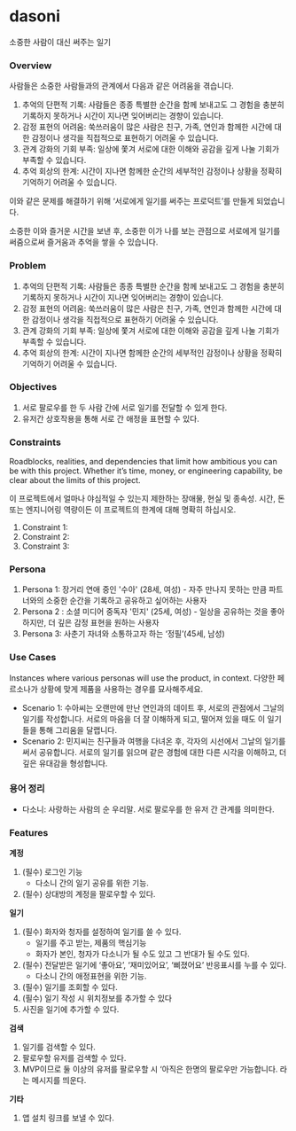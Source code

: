 # dasoni
소중한 사람이 대신 써주는 일기 

### Overview

사람들은 소중한 사람들과의 관계에서 다음과 같은 어려움을 겪습니다.

1. 추억의 단편적 기록: 사람들은 종종 특별한 순간을 함께 보내고도 그 경험을 충분히 기록하지 못하거나 시간이 지나면 잊어버리는 경향이 있습니다.
2. 감정 표현의 어려움: 쑥쓰러움이 많은 사람은 친구, 가족, 연인과 함께한 시간에 대한 감정이나 생각을 직접적으로 표현하기 어려울 수 있습니다.
3. 관계 강화의 기회 부족: 일상에 쫓겨 서로에 대한 이해와 공감을 깊게 나눌 기회가 부족할 수 있습니다.
4. 추억 회상의 한계: 시간이 지나면 함께한 순간의 세부적인 감정이나 상황을 정확히 기억하기 어려울 수 있습니다.

이와 같은 문제를 해결하기 위해 ‘서로에게 일기를 써주는 프로덕트’를 만들게 되었습니다.

소중한 이와 즐거운 시간을 보낸 후, 소중한 이가 나를 보는 관점으로 서로에게 일기를 써줌으로써 즐거움과 추억을 쌓을 수 있습니다.

### Problem

1. 추억의 단편적 기록: 사람들은 종종 특별한 순간을 함께 보내고도 그 경험을 충분히 기록하지 못하거나 시간이 지나면 잊어버리는 경향이 있습니다.
2. 감정 표현의 어려움: 쑥쓰러움이 많은 사람은 친구, 가족, 연인과 함께한 시간에 대한 감정이나 생각을 직접적으로 표현하기 어려울 수 있습니다.
3. 관계 강화의 기회 부족: 일상에 쫓겨 서로에 대한 이해와 공감을 깊게 나눌 기회가 부족할 수 있습니다.
4. 추억 회상의 한계: 시간이 지나면 함께한 순간의 세부적인 감정이나 상황을 정확히 기억하기 어려울 수 있습니다.

### Objectives

1. 서로 팔로우를 한 두 사람 간에 서로 일기를 전달할 수 있게 한다.
2. 유저간 상호작용을 통해 서로 간 애정을 표현할 수 있다. 

### Constraints

Roadblocks, realities, and dependencies that limit how ambitious you can be with this project. Whether it’s time, money, or engineering capability, be clear about the limits of this project.

이 프로젝트에서 얼마나 야심적일 수 있는지 제한하는 장애물, 현실 및 종속성. 시간, 돈 또는 엔지니어링 역량이든 이 프로젝트의 한계에 대해 명확히 하십시오.

1. Constraint 1: 
2. Constraint 2: 
3. Constraint 3: 

### Persona

1. Persona 1: 장거리 연애 중인 '수아' (28세, 여성) - 자주 만나지 못하는 만큼 파트너와의 소중한 순간을 기록하고 공유하고 싶어하는 사용자
2. Persona 2 : 소셜 미디어 중독자 '민지' (25세, 여성) - 일상을 공유하는 것을 좋아하지만, 더 깊은 감정 표현을 원하는 사용자
3. Persona 3: 사춘기 자녀와 소통하고자 하는 ‘정필’(45세, 남성)

### Use Cases

Instances where various personas will use the product, in context.
다양한 페르소나가 상황에 맞게 제품을 사용하는 경우를 묘사해주세요.

- Scenario 1: 수아씨는 오랜만에 만난 연인과의 데이트 후, 서로의 관점에서 그날의 일기를 작성합니다. 서로의 마음을 더 잘 이해하게 되고, 떨어져 있을 때도 이 일기들을 통해 그리움을 달랩니다.
- Scenario 2: 민지씨는 친구들과 여행을 다녀온 후, 각자의 시선에서 그날의 일기를 써서 공유합니다. 서로의 일기를 읽으며 같은 경험에 대한 다른 시각을 이해하고, 더 깊은 유대감을 형성합니다.

### 용어 정리

- 다소니: 사랑하는 사람의 순 우리말. 서로 팔로우를 한 유저 간 관계를 의미한다.

### Features

**계정**

1. (필수) 로그인 기능  
    - 다소니 간의 일기 공유를 위한 기능.
2. (필수) 상대방의 계정을 팔로우할 수 있다.

**일기**

1. (필수) 화자와 청자를 설정하여 일기를 쓸 수 있다. 
    - 일기를 주고 받는, 제품의 핵심기능
    - 화자가 본인, 청자가 다소니가 될 수도 있고 그 반대가 될 수도 있다.
2. (필수) 전달받은 일기에 ‘좋아요’, ‘재미있어요’, ‘삐졌어요’ 반응표시를 누를 수 있다. 
    - 다소니 간의 애정표현을 위한 기능.
3. (필수) 일기를 조회할 수 있다.  
4. (필수) 일기 작성 시 위치정보를 추가할 수 있다
5. 사진을 일기에 추가할 수 있다.  

**검색**

1. 일기를 검색할 수 있다.  
2. 팔로우할 유저를 검색할 수 있다.
3. MVP이므로 둘 이상의 유저를 팔로우할 시 ‘아직은 한명의 팔로우만 가능합니다. 라는 메시지를 띄운다.

**기타**

1. 앱 설치 링크를 보낼 수 있다.
